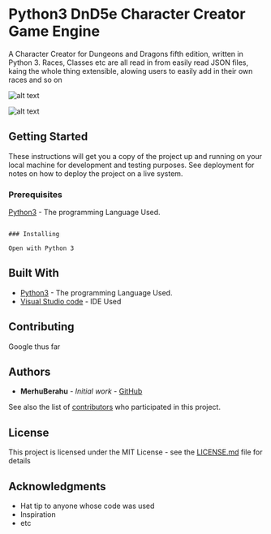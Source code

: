 # Python3 DnD5e Character Creator Game Engine

A Character Creator for Dungeons and Dragons fifth edition, written in Python 3. Races, Classes etc are all read in from easily read JSON files, kaing the whole thing extensible, alowing users to easily add in their own races and so on

![alt text](https://i.imgur.com/yZIE1jY.png)

![alt text](https://i.imgur.com/RA1itpE.png)


## Getting Started

These instructions will get you a copy of the project up and running on your local machine for development and testing purposes. See deployment for notes on how to deploy the project on a live system.

### Prerequisites

[Python3](https://www.python.org/) - The programming Language Used.

```

### Installing

Open with Python 3

```


## Built With

* [Python3](https://www.python.org/) - The programming Language Used.
* [Visual Studio code](https://code.visualstudio.com/) - IDE Used

## Contributing

Google thus far


## Authors

* **MerhuBerahu** - *Initial work* - [GitHub](https://github.com/MerhuBerahu)

See also the list of [contributors](https://github.com/MerhuBerahu/Python-RPG/graphs/contributors) who participated in this project.

## License

This project is licensed under the MIT License - see the [LICENSE.md](LICENSE.md) file for details

## Acknowledgments

* Hat tip to anyone whose code was used
* Inspiration
* etc
